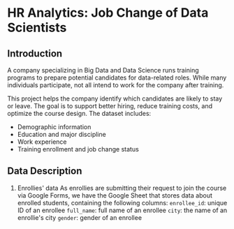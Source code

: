 #  HR Analytics: Job Change of Data Scientists
## Introduction

A company specializing in Big Data and Data Science runs training programs to prepare potential candidates for data-related roles. While many individuals participate, not all intend to work for the company after training.

This project helps the company identify which candidates are likely to stay or leave. The goal is to support better hiring, reduce training costs, and optimize the course design.
The dataset includes:
- Demographic information
- Education and major discipline
- Work experience
- Training enrollment and job change status

## Data Description
1. Enrollies' data
As enrollies are submitting their request to join the course via Google Forms, we have the Google Sheet that stores data about enrolled students, containing the following columns:
`enrollee_id`: unique ID of an enrollee
`full_name`: full name of an enrollee
`city`: the name of an enrollie's city
`gender`: gender of an enrollee
